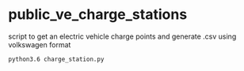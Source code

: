 # public_ve_charge_stations

script to get an electric vehicle charge points and generate .csv using volkswagen format

```
python3.6 charge_station.py
```
